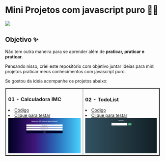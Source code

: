 # Mini Projetos com javascript puro 👨‍💻

<img src="https://img.icons8.com/color/96/000000/javascript--v1.png"/>

## Objetivo ✨

Não tem outra maneira para se aprender além de **praticar, praticar e praticar**.

Pensando nisso, criei este repositório com objetivo juntar ideias para mini projetos praticar meus conhecimentos com javascript puro.

Se gostou da ideia acompanhe os projetos abaixo:

<table border="2">
  <tr>
    <td>
        <h3>01 - Calculadora IMC</h3>
        <li><a href="https://github.com/guusfelix2015/mini-projetcs-js/tree/main/project-01-IMC">Código</a></li>
        <li><a href="https://calculateimcjs.netlify.app/">Clique para testar</a></li>
        <a href=""><img src="./img/imcImg.png" width="250px"></a>
    </td>
        <td>
        <h3>02 - TodoList</h3>
        <li><a href="https://github.com/guusfelix2015/mini-projetcs-js/tree/main/project-01-IMC">Código</a></li>
        <li><a href="https://todoistsimplejs.netlify.app/">Clique para testar</a></li>
        <a href=""><img src="./img/todoList.png" width="250px"></a>
    </td>
  </tr>
  
</table>
